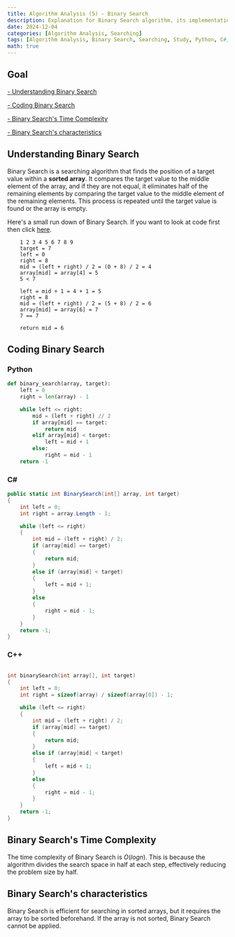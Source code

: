 ```yaml
---
title: Algorithm Analysis (5) - Binary Search
description: Explanation for Binary Search algorithm, its implementation in multiple programming languages, and its time complexity characteristics.
date: 2024-12-04
categories: [Algorithm Analysis, Searching]
tags: [Algorithm Analysis, Binary Search, Searching, Study, Python, C#, C++]
math: true
---
```


## Goal

[- Understanding Binary Search](#understanding-binary-search)

[- Coding Binary Search](#coding-binary-search)

[- Binary Search's Time Complexity](#binary-searchs-time-complexity)

[- Binary Search's characteristics](#binary-searchs-characteristics)

## Understanding Binary Search

Binary Search is a searching algorithm that finds the position of a target value within a **sorted array**. It compares the target value to the middle element of the array, and if they are not equal, it eliminates half of the remaining elements by comparing the target value to the middle element of the remaining elements. This process is repeated until the target value is found or the array is empty.

Here's a small run down of Binary Search. If you want to look at code first then click [here](#coding-binary-search).
```
    1 2 3 4 5 6 7 8 9
    target = 7
    left = 0
    right = 8
    mid = (left + right) / 2 = (0 + 8) / 2 = 4
    array[mid] = array[4] = 5
    5 < 7

    left = mid + 1 = 4 + 1 = 5
    right = 8
    mid = (left + right) / 2 = (5 + 8) / 2 = 6
    array[mid] = array[6] = 7
    7 == 7

    return mid = 6
```

## Coding Binary Search

### Python
```python
def binary_search(array, target):
    left = 0
    right = len(array) - 1

    while left <= right:
        mid = (left + right) // 2
        if array[mid] == target:
            return mid
        elif array[mid] < target:
            left = mid + 1
        else:
            right = mid - 1
    return -1
```

### C#
```csharp
public static int BinarySearch(int[] array, int target)
{
    int left = 0;
    int right = array.Length - 1;

    while (left <= right)
    {
        int mid = (left + right) / 2;
        if (array[mid] == target)
        {
            return mid;
        }
        else if (array[mid] < target)
        {
            left = mid + 1;
        }
        else
        {
            right = mid - 1;
        }
    }
    return -1;
}
``` 

### C++
```cpp

int binarySearch(int array[], int target)
{
    int left = 0;
    int right = sizeof(array) / sizeof(array[0]) - 1;

    while (left <= right)
    {
        int mid = (left + right) / 2;
        if (array[mid] == target)
        {
            return mid;
        }
        else if (array[mid] < target)
        {
            left = mid + 1;
        }
        else
        {
            right = mid - 1;
        }
    }
    return -1;
}
```

## Binary Search's Time Complexity

The time complexity of Binary Search is $O(log n)$. This is because the algorithm divides the search space in half at each step, effectively reducing the problem size by half.

## Binary Search's characteristics

Binary Search is efficient for searching in sorted arrays, but it requires the array to be sorted beforehand. If the array is not sorted, Binary Search cannot be applied.
